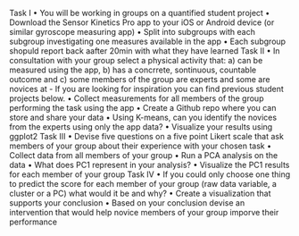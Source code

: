 Task I
•	You will be working in groups on a quantified student project
•	Download the Sensor Kinetics Pro app to your iOS or Android device (or similar gyroscope measuring app)
•	Split into subgroups with each subgroup investigating one measures available in the app
•	Each subgroup shopuld report back aafter 20min with what they have learned
Task II
•	In consultation with your group select a physical activity that: a) can be measured using the app, b) has a concrrete, sontinuous, countable outcome and c) some members of the group are experts and some are novices at - If you are looking for inspiration you can find previous student projects below.
•	Collect measurements for all members of the group performing the task using the app
•	Create a Github repo where you can store and share your data
•	Using K-means, can you identify the novices from the experts using only the app data?
•	Visualize your results using ggplot2
Task III
•	Devise five questions on a five point Likert scale that ask members of your group about their experience with your chosen task
•	Collect data from all members of your group
•	Run a PCA analysis on the data
•	What does PC1 represent in your analysis?
•	Visualize the PC1 results for each member of your group
Task IV
•	If you could only choose one thing to predict the score for each member of your group (raw data variable, a cluster or a PC) what would it be and why?
•	Create a visualization that supports your conclusion
•	Based on your conclusion devise an intervention that would help novice members of your group imporve their performance


